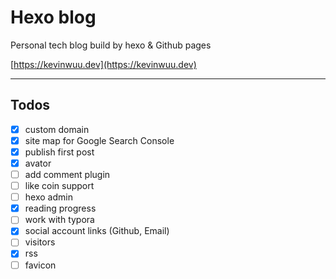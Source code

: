 # Hexo blog
Personal tech blog build by hexo & Github pages

[https://kevinwuu.dev](https://kevinwuu.dev)

---

## Todos

- [x] custom domain
- [x] site map for Google Search Console
- [x] publish first post
- [x] avator
- [ ] add comment plugin
- [ ] like coin support
- [ ] hexo admin
- [x] reading progress
- [ ] work with typora
- [x] social account links (Github, Email)
- [ ] visitors
- [x] rss
- [ ] favicon
